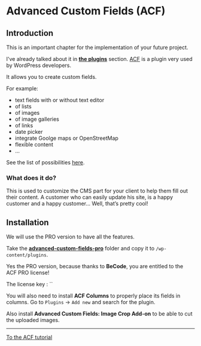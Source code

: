 # Advanced Custom Fields (ACF)

## Introduction

This is an important chapter for the implementation of your future project.

I've already talked about it in [**the plugins**](../06.plugins.md) section. [ACF](https://www.advancedcustomfields.com/) is a plugin very used by WordPress developers.

It allows you to create custom fields. 

For example:
- text fields with or without text editor
- of lists
- of images
- of image galleries
- of links
- date picker
- integrate Goolge maps or OpenStreetMap
- flexible content
- ...

See the list of possibilities [here](https://www.advancedcustomfields.com/resources/).

### What does it do?

This is used to customize the CMS part for your client to help them fill out their content.
A customer who can easily update his site, is a happy customer and a happy customer... Well, that’s pretty cool!


## Installation

We will use the PRO version to have all the features.

Take the [**advanced-custom-fields-pro**](./advanced-custom-fields-pro) folder and copy it to `/wp-content/plugins`.

Yes the PRO version, because thanks to **BeCode**, you are entitled to the ACF PRO license!

The license key : ``

You will also need to install **ACF Columns** to properly place its fields in columns. 
Go to `Plugins` -> `Add new` and search for the plugin. 

Also install **Advanced Custom Fields: Image Crop Add-on** to be able to cut the uploaded images.

___

[To the ACF tutorial](tutorial1.md)
